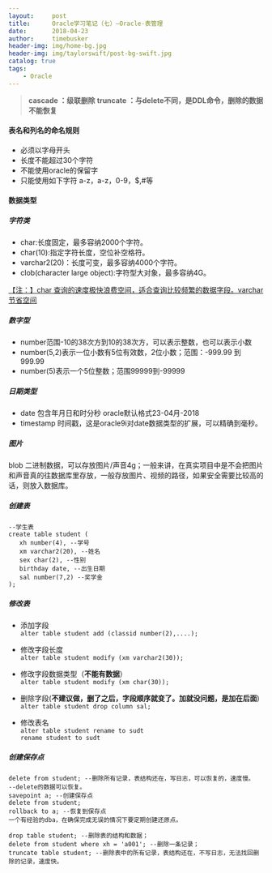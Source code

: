 ```yaml
---
layout:     post
title:      Oracle学习笔记（七）—Oracle-表管理
date:       2018-04-23
author:     timebusker
header-img: img/home-bg.jpg
header-img: img/taylorswift/post-bg-swift.jpg
catalog: true
tags:
    - Oracle
---
```


> **cascade ：级联删除**
> **truncate ：与delete不同，是DDL命令，删除的数据不能恢复**

#### 表名和列名的命名规则  
- 必须以字母开头  
- 长度不能超过30个字符   
- 不能使用oracle的保留字  
- 只能使用如下字符 a-z，a-z，0-9，$,#等  

#### 数据类型

##### 字符类
- char:长度固定，最多容纳2000个字符。
- char(10):指定字符长度，空位补空格符。
- varchar2(20)：长度可变，最多容纳4000个字符。  
- clob(character large object):字符型大对象，最多容纳4G。  

[【注：】char 查询的速度极快浪费空间，适合查询比较频繁的数据字段。varchar 节省空间](#)

##### 数字型 
- number范围-10的38次方到10的38次方，可以表示整数，也可以表示小数
- number(5,2)表示一位小数有5位有效数，2位小数；范围：-999.99 到999.99
- number(5)表示一个5位整数；范围99999到-99999

##### 日期类型
- date 包含年月日和时分秒 oracle默认格式23-04月-2018 
- timestamp 时间戳，这是oracle9i对date数据类型的扩展，可以精确到毫秒。  

##### 图片 
blob 二进制数据，可以存放图片/声音4g；一般来讲，在真实项目中是不会把图片和声音真的往数据库里存放，一般存放图片、视频的路径，如果安全需要比较高的话，则放入数据库。

##### 创建表
```
--学生表
create table student (
   xh number(4), --学号
   xm varchar2(20), --姓名
   sex char(2), --性别
   birthday date, --出生日期
   sal number(7,2) --奖学金
);
```

##### 修改表  
- 添加字段      
  `alter table student add (classid number(2),....);`

- 修改字段长度     
  `alter table student modify (xm varchar2(30));`

- 修改字段数据类型（**不能有数据**）     
  `alter table student modify (xm char(30));`

- 删除字段(**不建议做，删了之后，字段顺序就变了。加就没问题，是加在后面**)     
  `alter table student drop column sal;`

- 修改表名     
  `alter table student rename to sudt`     
  `rename student to sudt`   

##### 创建保存点  
```
delete from student; --删除所有记录，表结构还在，写日志，可以恢复的，速度慢。
--delete的数据可以恢复。
savepoint a; --创建保存点
delete from student;
rollback to a; --恢复到保存点
一个有经验的dba，在确保完成无误的情况下要定期创建还原点。

drop table student; --删除表的结构和数据；
delete from student where xh = 'a001'; --删除一条记录；
truncate table student; --删除表中的所有记录，表结构还在，不写日志，无法找回删除的记录，速度快。
```



